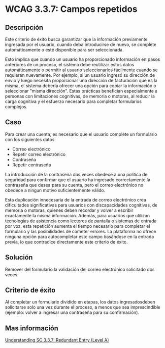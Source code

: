 # WCAG 3.3.7: Campos repetidos

## Descripción

Este criterio de éxito busca garantizar que la información previamente ingresada por el usuario, cuando deba introducirse de nuevo, se complete automáticamente o esté disponible para ser seleccionada.

Esto implica que cuando un usuario ha proporcionado información en pasos anteriores de un proceso, el sistema debe reutilizar estos datos automáticamente o permitir al usuario seleccionarlos fácilmente cuando se requieran nuevamente. Por ejemplo, si un usuario ingresó su dirección de envío y luego necesita proporcionar una dirección de facturación que es la misma, el sistema debería ofrecer una opción para copiar la información o seleccionar "misma dirección". Estas prácticas benefician especialmente a personas con limitaciones cognitivas, de memoria o motoras, al reducir la carga cognitiva y el esfuerzo necesario para completar formularios complejos.

## Caso

Para crear una cuenta, es necesario que el usuario complete un formulario con los siguientes datos:

- Correo electrónico
- Repetir correo electrónico
- Contraseña
- Repetir contraseña

La introducción de la contraseña dos veces obedece a una política de seguridad para confirmar que el usuario ha ingresado correctamente la contraseña que desea para su cuenta, pero el correo electrónico no obedece a ningun motivo suficientemente válido.

Esta duplicación innecesaria de la entrada de correo electrónico crea dificultades significativas para usuarios con discapacidades cognitivas, de memoria o motoras, quienes deben recordar y volver a escribir exactamente la misma información. Además, para usuarios que utilizan tecnologías de asistencia como lectores de pantalla o sistemas de entrada por voz, esta repetición aumenta el tiempo necesario para completar el formulario y las posibilidades de cometer errores. La plataforma no ofrece ninguna opción para autocompletar este campo basándose en la entrada previa, lo que contradice directamente este criterio de éxito.

## Solución

Remover del formulario la validación del correo electrónico solicitado dos veces.

## Criterio de éxito

Al completar un formulario dividido en etapas, los datos ingresados ​​deben solicitarse solo una vez durante el proceso, a menos que sea imprescindible (ejemplo: volver a ingresar una contraseña para su confirmación).

## Mas información

[Understanding SC 3.3.7: Redundant Entry (Level A)](https://www.w3.org/WAI/WCAG22/Understanding/redundant-entry.html)

